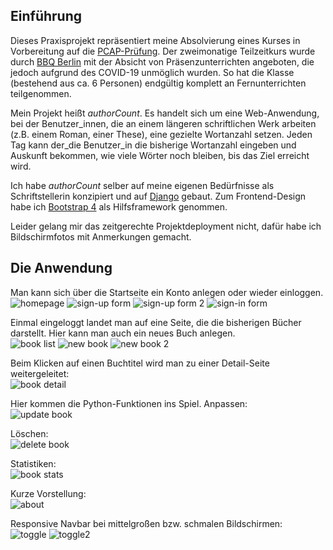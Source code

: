 ## Einführung

Dieses Praxisprojekt repräsentiert meine Absolvierung eines Kurses in Vorbereitung auf die [PCAP-Prüfung](https://pythoninstitute.org/certification/pcap-certification-associate/). Der zweimonatige Teilzeitkurs wurde durch [BBQ Berlin](https://www.bbq.de/standorte/berlin/) mit der Absicht von Präsenzunterrichten angeboten, die jedoch aufgrund des COVID-19 unmöglich wurden. So hat die Klasse (bestehend aus ca. 6 Personen) endgültig komplett an Fernunterrichten teilgenommen.

Mein Projekt heißt *authorCount*. Es handelt sich um eine Web-Anwendung, bei der Benutzer_innen, die an einem längeren schriftlichen Werk arbeiten (z.B. einem Roman, einer These), eine gezielte Wortanzahl setzen. Jeden Tag kann der_die Benutzer_in die bisherige Wortanzahl eingeben und Auskunft bekommen, wie viele Wörter noch bleiben, bis das Ziel erreicht wird.

Ich habe *authorCount* selber auf meine eigenen Bedürfnisse als Schriftstellerin konzipiert und auf [Django](https://www.djangoproject.com/) gebaut. Zum Frontend-Design habe ich [Bootstrap 4](getbootstrap.com) als Hilfsframework genommen.

Leider gelang mir das zeitgerechte Projektdeployment nicht, dafür habe ich Bildschirmfotos mit Anmerkungen gemacht.



## Die Anwendung
Man kann sich über die Startseite ein Konto anlegen oder wieder einloggen. \
![homepage](/screenshots/pic1.png)
![sign-up form](/screenshots/pic2.png)
![sign-up form 2](/screenshots/pic3.png)
![sign-in form](/screenshots/pic4.png)

Einmal eingeloggt landet man auf eine Seite, die die bisherigen Bücher darstellt. Hier kann man auch ein neues Buch anlegen. \
![book list](/screenshots/pic5.png)
![new book](/screenshots/pic6.png)
![new book 2](/screenshots/pic7.png)

Beim Klicken auf einen Buchtitel wird man zu einer Detail-Seite weitergeleitet: \
![book detail](/screenshots/pic8.png)

Hier kommen die Python-Funktionen ins Spiel.
Anpassen: \
![update book](/screenshots/pic9.png)

Löschen: \
![delete book](/screenshots/pic10.png)

Statistiken: \
![book stats](/screenshots/pic11.png)

Kurze Vorstellung: \
![about](/screenshots/pic12.png)

Responsive Navbar bei mittelgroßen bzw. schmalen Bildschirmen: \
![toggle](/screenshots/pic13.png)
![toggle2](/screenshots/pic14.png)
